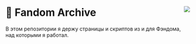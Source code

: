 # 📂 Fandom Archive<img align="right" src="https://komarev.com/ghpvc/?username=HIHRAIM&Fandom-Archive" />
В этом репозитории я держу страницы и скриптов из и для Фэндома, над которыми я работал.

